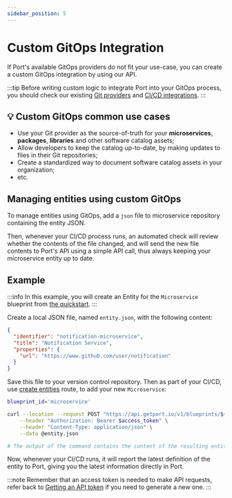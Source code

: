 ```yaml
---
sidebar_position: 5
---
```


# Custom GitOps Integration

If Port's available GitOps providers do not fit your use-case, you can create a custom GitOps integration by using our API.

:::tip
Before writing custom logic to integrate Port into your GitOps process, you should check our existing [Git providers](./git.md) and [CI/CD integrations](../ci-cd/ci-cd.md).
:::

## 💡 Custom GitOps common use cases

- Use your Git provider as the source-of-truth for your **microservices**, **packages**, **libraries** and other software catalog assets;
- Allow developers to keep the catalog up-to-date, by making updates to files in their Git repositories;
- Create a standardized way to document software catalog assets in your organization;
- etc.

## Managing entities using custom GitOps

To manage entities using GitOps, add a `json` file to microservice repository containing the entity JSON.

Then, whenever your CI/CD process runs, an automated check will review whether the contents of the file changed, and will send the new file contents to Port's API using a simple API call, thus always keeping your microservice entity up to date.

## Example

:::info
In this example, you will create an Entity for the `Microservice` blueprint from [the quickstart](../../../quickstart.md#define-a-blueprint).
:::

Create a local JSON file, named `entity.json`, with the following content:

```json showLineNumbers
{
  "identifier": "notification-microservice",
  "title": "Notification Service",
  "properties": {
    "url": "https://www.github.com/user/notification"
  }
}
```

Save this file to your version control repository. Then as part of your CI/CD, use [create entities](../sync-data-to-catalog.md#creating-entities) route, to add your new `Microservice`:

```bash showLineNumbers
blueprint_id='microservice'

curl --location --request POST "https://api.getport.io/v1/blueprints/${blueprint_id}/entities" \
    --header "Authorization: Bearer $access_token" \
    --header "Content-Type: application/json" \
    --data @entity.json

# The output of the command contains the content of the resulting entity
```

Now, whenever your CI/CD runs, it will report the latest definition of the entity to Port, giving you the latest information directly in Port.

:::note
Remember that an access token is needed to make API requests, refer back to [Getting an API token](/build-your-software-catalog/custom-integration/api#get-api-token) if you need to generate a new one.
:::
